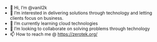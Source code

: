 - 👋 Hi, I’m @vanil2k
- 👀 I’m interested in delivering solutions through technology and letting clients focus on business.
- 🌱 I’m currently learning cloud technologies
- 💞️ I’m looking to collaborate on solving problems through technology
- 📫 How to reach me @ https://zerotek.org/

<!---
vanil2k/vanil2k is a ✨ special ✨ repository because its `README.md` (this file) appears on your GitHub profile.
You can click the Preview link to take a look at your changes.
--->

